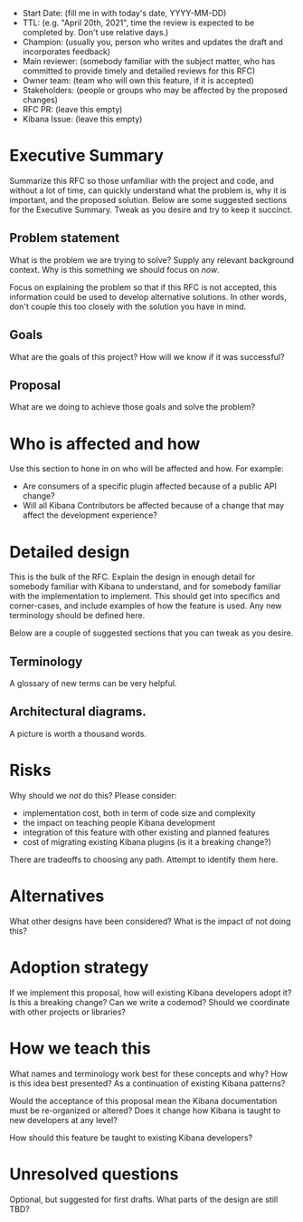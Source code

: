 - Start Date: (fill me in with today's date, YYYY-MM-DD)
- TTL: (e.g. "April 20th, 2021", time the review is expected to be completed by. Don't use relative days.)
- Champion: (usually you, person who writes and updates the draft and incorporates feedback)
- Main reviewer: (somebody familiar with the subject matter, who has committed to provide timely and detailed reviews for this RFC)
- Owner team: (team who will own this feature, if it is accepted)
- Stakeholders: (people or groups who may be affected by the proposed changes)
- RFC PR: (leave this empty)
- Kibana Issue: (leave this empty)


# Executive Summary

Summarize this RFC so those unfamiliar with the project and code, and without a
lot of time, can quickly understand what the problem is, why it is important,
and the proposed solution. Below are some suggested sections for the Executive
Summary. Tweak as you desire and try to keep it succinct.

## Problem statement

What is the problem we are trying to solve? Supply any relevant background
context. Why is this something we should focus on _now_.

Focus on explaining the problem so that if this RFC is not accepted, this
information could be used to develop alternative solutions. In other words,
don't couple this too closely with the solution you have in mind.

## Goals

What are the goals of this project? How will we know if it was successful?

## Proposal

What are we doing to achieve those goals and solve the problem?


# Who is affected and how

Use this section to hone in on who will be affected and how. For example:

- Are consumers of a specific plugin affected because of a public API change?
- Will all Kibana Contributors be affected because of a change that may affect
  the development experience?


# Detailed design

This is the bulk of the RFC. Explain the design in enough detail for somebody
familiar with Kibana to understand, and for somebody familiar with the
implementation to implement. This should get into specifics and corner-cases,
and include examples of how the feature is used. Any new terminology should be
defined here.

Below are a couple of suggested sections that you can tweak as you desire.

## Terminology

A glossary of new terms can be very helpful.

## Architectural diagrams.

A picture is worth a thousand words.


# Risks

Why should we *not* do this? Please consider:

- implementation cost, both in term of code size and complexity
- the impact on teaching people Kibana development
- integration of this feature with other existing and planned features
- cost of migrating existing Kibana plugins (is it a breaking change?)

There are tradeoffs to choosing any path. Attempt to identify them here.


# Alternatives

What other designs have been considered? What is the impact of not doing this?


# Adoption strategy

If we implement this proposal, how will existing Kibana developers adopt it? Is
this a breaking change? Can we write a codemod? Should we coordinate with
other projects or libraries?


# How we teach this

What names and terminology work best for these concepts and why? How is this
idea best presented? As a continuation of existing Kibana patterns?

Would the acceptance of this proposal mean the Kibana documentation must be
re-organized or altered? Does it change how Kibana is taught to new developers
at any level?

How should this feature be taught to existing Kibana developers?


# Unresolved questions

Optional, but suggested for first drafts. What parts of the design are still
TBD?

